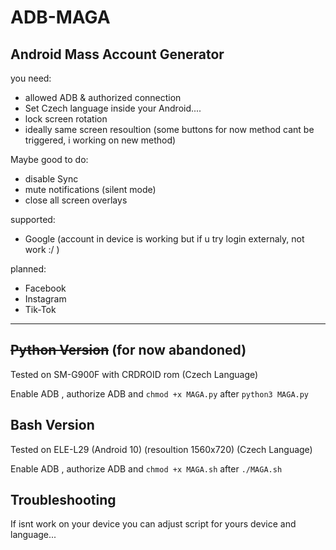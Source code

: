 # ADB-MAGA
## Android Mass Account Generator
you need:
 - allowed ADB & authorized connection
 - Set Czech language inside your Android....
 - lock screen rotation
 - ideally same screen resoultion (some buttons for now method cant be triggered, i working on new method)

Maybe good to do:
 - disable Sync 
 - mute notifications (silent mode)
 - close all screen overlays
 
supported:  
 - Google
    (account in device is working but if u try login externaly, not work :/ )

planned:  
- Facebook  
- Instagram  
- Tik-Tok  

---
##	~~Python Version~~ (for now abandoned)
Tested on SM-G900F with CRDROID rom (Czech Language)  

Enable ADB , authorize ADB and `chmod +x MAGA.py` after `python3 MAGA.py`





## Bash Version
Tested on ELE-L29 (Android 10) (resoultion 1560x720) (Czech Language)

Enable ADB , authorize ADB and `chmod +x MAGA.sh` after `./MAGA.sh`

## Troubleshooting
If isnt work on your device
you can adjust script for 
yours device and language...













